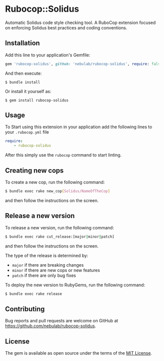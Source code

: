 # Rubocop::Solidus

Automatic Solidus code style checking tool.
A RuboCop extension focused on enforcing Solidus best practices and coding conventions.

## Installation

Add this line to your application's Gemfile:

```ruby
gem 'rubocop-solidus', github: 'nebulab/rubocop-solidus', require: false
```

And then execute:

    $ bundle install

Or install it yourself as:

    $ gem install rubocop-solidus

## Usage

To Start using this extension in your application add the following lines to your `.rubocop.yml` file

```yaml
require:
    - rubocop-solidus
```

After this simply use the `rubocop` command to start linting.

## Creating new cops

To create a new cop, run the following command:

```bash
$ bundle exec rake new_cop[Solidus/NameOfTheCop]
```

and then follow the instructions on the screen.

## Release a new version

To release a new version, run the following command:

```bash
$ bundle exec rake cut_release:[major|minor|patch]
```

and then follow the instructions on the screen.

The type of the release is determined by:
- `major` if there are breaking changes
- `minor` if there are new cops or new features
- `patch` if there are only bug fixes

To deploy the new version to RubyGems, run the following command:

```bash
$ bundle exec rake release
```

## Contributing

Bug reports and pull requests are welcome on GitHub at https://github.com/nebulab/rubocop-solidus.

## License

The gem is available as open source under the terms of the [MIT License](https://opensource.org/licenses/MIT).
